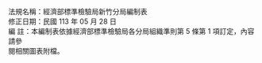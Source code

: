 法規名稱：經濟部標準檢驗局新竹分局編制表  
修正日期：民國 113 年 05 月 28 日  
編 註：本編制表依據經濟部標準檢驗局各分局組織準則第 5 條第 1 項訂定，內容請參  
閱相關圖表附檔。  


